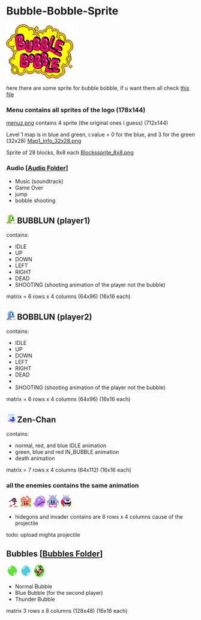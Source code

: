 # Bubble-Bobble-Sprite

![](res/menu/menu7.png)

here there are some sprite for bubble bobble, if u want them all check [this file](res/Bubble_Bobble_Arcade.png)

### Menu contains all sprites of the logo (178x144)

[menuz.png](res/menu/menuz.png) contains 4 sprite (the original ones i guess) (712x144)

Level 1 map is in blue and green, r.value = 0 for the blue, and 3 for the green (32x28) [Map1_Info_32x28.png](res/block_and_map1/Map1_Info_32x28.png)

Sprite of 28 blocks, 8x8 each [Blockssprite_8x8.png](res/block_and_map1/Blockssprite_8x8.png)

### Audio [[Audio Folder](res/audio)]
- Music (soundtrack) 
- Game Over
- jump
- bobble shooting

## ![P1](res/player1/PlayerOne_24x24.png) BUBBLUN (player1)

contains:
- IDLE
- UP
- DOWN
- LEFT
- RIGHT
- DEAD
- SHOOTING (shooting animation of the player not the bubble)

matrix = 6 rows x 4 columns (64x96) (16x16 each)

## ![P2](res/player2/PlayerTwo_24x24.png) BOBBLUN (player2)

contains:
- IDLE
- UP
- DOWN
- LEFT
- RIGHT
- DEAD
- 
- SHOOTING (shooting animation of the player not the bubble)

matrix = 6 rows x 4 columns (64x96) (16x16 each)



## ![Zen Chan](res/enemies/ZenChan/zenChan24x24.png) Zen-Chan 
contains:
- normal, red, and blue IDLE animation
- green, blue and red IN_BUBBLE animation
- death animation

matrix = 7 rows x 4 columns (64x112) (16x16 each)

### all the enemies contains the same animation
![Maita](res/enemies/Maita/maita32x32.png)
![Pulpul](res/enemies/PulPul/pulPul32x32.png)
![Monsta](res/enemies/Monsta/monsta32x32.png)
![Invader](res/enemies/Invader/invader32x32.png)
![Hidegons](res/enemies/Hidegons/hideons32x32.png)

- hidegons and invader contains are 8 rows x 4 columns
cause of the projectile

todo: upload mighta projectile

## Bubbles [[Bubbles Folder](res/bubble/bubbles.png)] 
![](res/bubbles/Normal%20Bubble.png) ![](res/bubbles/Blue%20Bubble.png) ![](res/bubbles/Thunder%20Bubble.png)
- Normal Bubble
- Blue Bubble (for the second player)
- Thunder Bubble
  


matrix 3 rows x 8 columns (128x48) (16x16 each)

